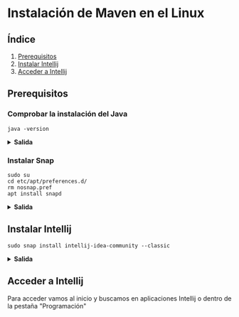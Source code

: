 <div align = "justify">

# Instalación de Maven en el Linux

## Índice
1. [Prerequisitos](#prerequisitos)
2. [Instalar Intellij](#instalar-intellij)
3. [Acceder a Intellij](#acceder-a-intellij)





## Prerequisitos
### Comprobar la instalación del Java
```code
java -version
```

 <details>
 <summary><strong>Salida</strong></summary>


- java -version
```code
Openjdk version "11.0.20.1" 2023-08-24
OpenJDK Runtime Environment (build 11.0.20.1+1-post-Ubuntu-0ubuntu122.04)
OpenJDK 64-Bit Server VM (build 11.0.20.1+1-post-Ubuntu-0ubuntu122.04, mixed mode, sharing)
```
</details>

### Instalar Snap
```code
sudo su
cd etc/apt/preferences.d/
rm nosnap.pref
apt install snapd
```

 <details>
 <summary><strong>Salida</strong></summary>


- rm nosnap.pref
```code
Eliminamos el archivo de Linux Mint que elimina la restriccion de snap
```

- sudo apt install snapd
```code
Se instala correctamente
```

</details>



## Instalar Intellij

```code
sudo snap install intellij-idea-community --classic
```

 <details>
 <summary><strong>Salida</strong></summary>


- sudo snap install intellij-idea-community --classic
```code
Se instala correctamente
```

</details>

## Acceder a Intellij
Para acceder vamos al inicio y buscamos en aplicaciones Intellij o dentro de la pestaña "Programación"



</div>
